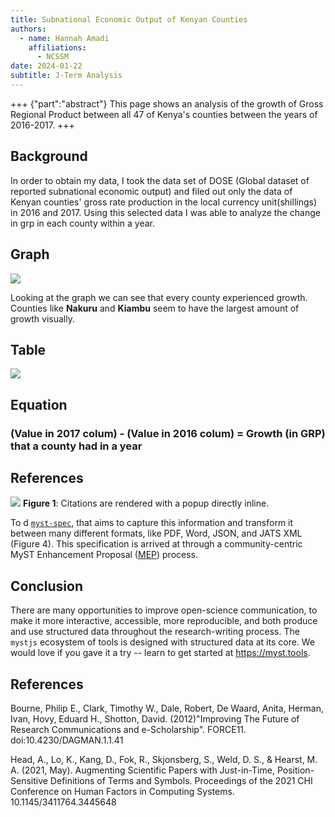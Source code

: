 ```yaml
---
title: Subnational Economic Output of Kenyan Counties
authors:
  - name: Hannah Amadi
    affiliations: 
      - NCSSM
date: 2024-01-22
subtitle: J-Term Analysis
---
```



+++ {"part":"abstract"}
This page shows an analysis of the growth of Gross Regional Product between all 47 of Kenya's counties between the years of 2016-2017.
+++


## Background

In order to obtain my data, I took the data set of DOSE (Global dataset of reported subnational economic output) and filed out only the data of Kenyan counties' gross rate production in the local currency unit(shillings) in 2016 and 2017. Using this selected data I was able to analyze the change in grp in each county within a year.

## Graph 

![](#GRPchart)

Looking at the graph we can see that every county experienced growth. Counties like **Nakuru** and **Kiambu** seem to have the largest amount of growth visually.

## Table

![](#GRPtable)

## Equation

### (Value in 2017 colum) - (Value in 2016 colum) = Growth (in GRP) that a county had in a year

## References

![](./images/citations.png)
**Figure 1**: Citations are rendered with a popup directly inline.



To d [`myst-spec`](https://spec.myst.tools), that aims to capture this information and transform it between many different formats, like PDF, Word, JSON, and JATS XML (Figure 4). This specification is arrived at through a community-centric MyST Enhancement Proposal ([MEP](https://compass.executablebooks.org/en/latest/meps.html)) process.



## Conclusion

There are many opportunities to improve open-science communication, to make it more interactive, accessible, more reproducible, and both produce and use structured data throughout the research-writing process. The `mystjs` ecosystem of tools is designed with structured data at its core. We would love if you gave it a try -- learn to get started at <https://myst.tools>.

## References

Bourne, Philip E., Clark, Timothy W., Dale, Robert, De Waard, Anita, Herman, Ivan, Hovy, Eduard H., Shotton, David. (2012)"Improving The Future of Research Communications and e-Scholarship". FORCE11. doi:10.4230/DAGMAN.1.1.41

Head, A., Lo, K., Kang, D., Fok, R., Skjonsberg, S., Weld, D. S., & Hearst, M. A. (2021, May). Augmenting Scientific Papers with Just-in-Time, Position-Sensitive Definitions of Terms and Symbols. Proceedings of the 2021 CHI Conference on Human Factors in Computing Systems. 10.1145/3411764.3445648

[2i2c]: https://2i2c.org/
[curvenote]: https://curvenote.com
[docutils]: https://docutils.sourceforge.io/
[executablebooks]: https://executablebooks.org/
[jupyterbook]: https://jupyterbook.org/
[jupyterlab-myst]: https://github.com/executablebooks/jupyterlab-myst
[sphinx]: https://www.sphinx-doc.org/
